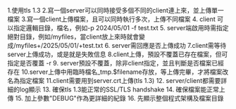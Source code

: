 1.使用tls 1.3
2.寫一個server可以同時接受多個不同的client連上來，並上傳單一檔案
3.寫一個client上傳檔案，且可以同時執行多次，上傳不同檔案
4. client 可以指定邏輯目錄，檔名，例如-p 2024/05/01 -f test.txt
5. server端啟用時需指定絕對目錄，例如/myfiles，當client放上來時就會變成/myfiles+/2025/05/01/+test.txt
6. server需回應是否上傳成功
7.client需等待server上傳成功，或是就是失敗信息
8.client上傳，預設不覆蓋已存在檔案，但可指定是否覆蓋 -r
9. server預設不覆蓋，除非client指定，並且判斷是否檔案已經存在
10.server上傳中用臨時檔名_tmp.$filename存放，等上傳完畢，才將檔案改名為指定檔案
11.client需要用到server.crt上傳(tls 1.3)
12. server/client都需要詳細的log顯示
13. 確保tls 1.3能正常的SSL/TLS handshake
14. 確保檔案能正常上傳
15. 加上參數"DEBUG"作為更詳細的紀錄
16. 先顯示整個程式架構及檔案目錄

